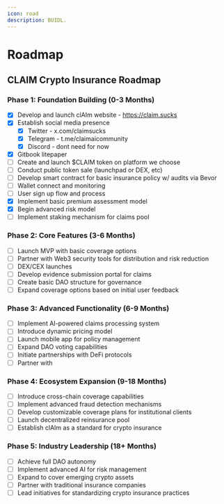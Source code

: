 ```yaml
---
icon: road
description: BUIDL.
---
```


# Roadmap

## &#x20;CLAIM Crypto Insurance Roadmap

### Phase 1: Foundation Building (0-3 Months)

* [x] Develop and launch clAIm website - https://claim.sucks
* [x] Establish social media presence
  * [x] Twitter - x.com/claimsucks
  * [x] Telegram - t.me/claimaicommunity
  * [x] Discord - dont need for now
* [x] Gitbook litepaper
* [ ] Create and launch $CLAIM token on platform we choose
* [ ] Conduct public token sale (launchpad or DEX, etc)
* [ ] Develop smart contract for basic insurance policy w/ audits via Bevor
* [ ] Wallet connect and monitoring
* [ ] User sign up flow and process
* [x] Implement basic premium assessment model
* [x] Begin advanced risk model&#x20;
* [ ] Implement staking mechanism for claims pool

### Phase 2: Core Features (3-6 Months)

* [ ] Launch MVP with basic coverage options
* [ ] Partner with Web3 security tools for distribution and risk reduction
* [ ] DEX/CEX launches
* [ ] Develop evidence submission portal for claims
* [ ] Create basic DAO structure for governance
* [ ] Expand coverage options based on initial user feedback

### Phase 3: Advanced Functionality (6-9 Months)

* [ ] Implement AI-powered claims processing system
* [ ] Introduce dynamic pricing model
* [ ] Launch mobile app for policy management
* [ ] Expand DAO voting capabilities
* [ ] Initiate partnerships with DeFi protocols
* [ ] Partner with&#x20;

### Phase 4: Ecosystem Expansion (9-18 Months)

* [ ] Introduce cross-chain coverage capabilities
* [ ] Implement advanced fraud detection mechanisms
* [ ] Develop customizable coverage plans for institutional clients
* [ ] Launch decentralized reinsurance pool
* [ ] Establish clAIm as a standard for crypto insurance

### Phase 5: Industry Leadership (18+ Months)

* [ ] Achieve full DAO autonomy
* [ ] Implement advanced AI for risk management
* [ ] Expand to cover emerging crypto assets
* [ ] Partner with traditional insurance companies
* [ ] Lead initiatives for standardizing crypto insurance practices
